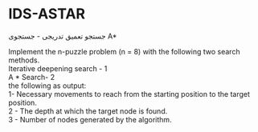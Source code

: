 # IDS-ASTAR<BR>
جستجو تعمیق تدریجی - جستجوی A*
<BR>

   Implement the n-puzzle problem (n = 8) with the following two search methods.
   <BR>
   Iterative deepening search  - 1
  <BR>
      A * Search- 2
 <BR>the following as output:
<BR>1- Necessary movements to reach from the starting position to the target position.
<BR>2 - The depth at which the target node is found.
<BR>3 - Number of nodes generated by the algorithm.
